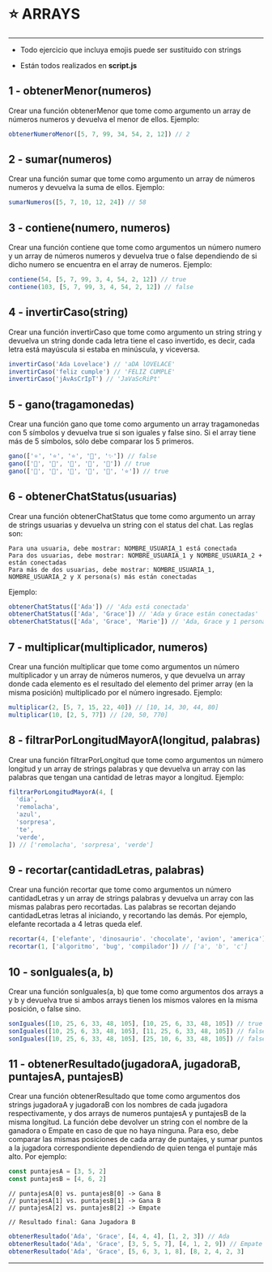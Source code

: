 # :star: ARRAYS

---

- Todo ejercicio que incluya emojis puede ser sustituido con strings

- Están todos realizados en **script.js**

## 1 - obtenerMenor(numeros)

Crear una función obtenerMenor que tome como argumento un array de números numeros y devuelva el menor de ellos. Ejemplo:
```JavaScript
obtenerNumeroMenor([5, 7, 99, 34, 54, 2, 12]) // 2
```

## 2 - sumar(numeros)

Crear una función sumar que tome como argumento un array de números numeros y devuelva la suma de ellos. Ejemplo:
```JavaScript
sumarNumeros([5, 7, 10, 12, 24]) // 58
```

## 3 - contiene(numero, numeros)

Crear una función contiene que tome como argumentos un número numero y un array de números numeros y devuelva true o false dependiendo de si dicho numero se encuentra en el array de numeros. Ejemplo:
```JavaScript
contiene(54, [5, 7, 99, 3, 4, 54, 2, 12]) // true
contiene(103, [5, 7, 99, 3, 4, 54, 2, 12]) // false
```

## 4 -  invertirCaso(string)

Crear una función invertirCaso que tome como argumento un string string y devuelva un string donde cada letra tiene el caso invertido, es decir, cada letra está mayúscula si estaba en minúscula, y viceversa.
```JavaScript
invertirCaso('Ada Lovelace') // 'aDA lOVELACE'
invertirCaso('feliz cumple') // 'FELIZ CUMPLE'
invertirCaso('jAvAsCrIpT') // 'JaVaScRiPt'
```

## 5 - gano(tragamonedas)

Crear una función gano que tome como argumento un array tragamonedas con 5 símbolos y devuelva true si son iguales y false sino. Si el array tiene más de 5 símbolos, sólo debe comparar los 5 primeros.
```JavaScript
gano(['⭐️', '⭐️', '⭐️', '💫', '✨']) // false
gano(['💫', '💫', '💫', '💫', '💫']) // true
gano(['💫', '💫', '💫', '💫', '💫', '⭐️']) // true
```

## 6 - obtenerChatStatus(usuarias)

Crear una función obtenerChatStatus que tome como argumento un array de strings usuarias y devuelva un string con el status del chat. Las reglas son:
```
Para una usuaria, debe mostrar: NOMBRE_USUARIA_1 está conectada
Para dos usuarias, debe mostrar: NOMBRE_USUARIA_1 y NOMBRE_USUARIA_2 + están conectadas
Para más de dos usuarias, debe mostrar: NOMBRE_USUARIA_1, NOMBRE_USUARIA_2 y X persona(s) más están conectadas
```
Ejemplo:
```JavaScript
obtenerChatStatus(['Ada']) // 'Ada está conectada'
obtenerChatStatus(['Ada', 'Grace']) // 'Ada y Grace están conectadas'
obtenerChatStatus(['Ada', 'Grace', 'Marie']) // 'Ada, Grace y 1 persona(s) más están conectadas'
```

## 7 -  multiplicar(multiplicador, numeros)

Crear una función multiplicar que tome como argumentos un número multiplicador y un array de números numeros, y que devuelva un array donde cada elemento es el resultado del elemento del primer array (en la misma posición) multiplicado por el número ingresado. Ejemplo:
```JavaScript
multiplicar(2, [5, 7, 15, 22, 40]) // [10, 14, 30, 44, 80]
multiplicar(10, [2, 5, 77]) // [20, 50, 770]
```

## 8 - filtrarPorLongitudMayorA(longitud, palabras)

Crear una función filtrarPorLongitud que tome como argumentos un número longitud y un array de strings palabras y que devuelva un array con las palabras que tengan una cantidad de letras mayor a longitud. Ejemplo:
```JavaScript
filtrarPorLongitudMayorA(4, [
  'dia',
  'remolacha',
  'azul',
  'sorpresa',
  'te',
  'verde',
]) // ['remolacha', 'sorpresa', 'verde']
```

## 9 - recortar(cantidadLetras, palabras)

Crear una función recortar que tome como argumentos un número cantidadLetras y un array de strings palabras y devuelva un array con las mismas palabras pero recortadas. Las palabras se recortan dejando cantidadLetras letras al iniciando, y recortando las demás. Por ejemplo, elefante recortada a 4 letras queda elef.
```JavaScript
recortar(4, ['elefante', 'dinosaurio'. 'chocolate', 'avion', 'america']) // ['eleft', 'dino' 'chocolate', 'avio', 'amer']
recortar(1, ['algoritmo', 'bug', 'compilador']) // ['a', 'b', 'c']
```

## 10 - sonIguales(a, b)

Crear una función sonIguales(a, b) que tome como argumentos dos arrays a y b y devuelva true si ambos arrays tienen los mismos valores en la misma posición, o false sino.
```JavaScript
sonIguales([10, 25, 6, 33, 48, 105], [10, 25, 6, 33, 48, 105]) // true
sonIguales([10, 25, 6, 33, 48, 105], [11, 25, 6, 33, 48, 105]) // false
sonIguales([10, 25, 6, 33, 48, 105], [25, 10, 6, 33, 48, 105]) // false
```

## 11 - obtenerResultado(jugadoraA, jugadoraB, puntajesA, puntajesB)

Crear una función obtenerResultado que tome como argumentos dos strings jugadoraA y jugadoraB con los nombres de cada jugadora respectivamente, y dos arrays de numeros puntajesA y puntajesB de la misma longitud. La función debe devolver un string con el nombre de la ganadora o Empate en caso de que no haya ninguna. Para eso, debe comparar las mismas posiciones de cada array de puntajes, y sumar puntos a la jugadora correspondiente dependiendo de quien tenga el puntaje más alto. Por ejemplo:
```JavaScript
const puntajesA = [3, 5, 2]
const puntajesB = [4, 6, 2]
```
```
// puntajesA[0] vs. puntajesB[0] -> Gana B
// puntajesA[1] vs. puntajesB[1] -> Gana B
// puntajesA[2] vs. puntajesB[2] -> Empate
```
```
// Resultado final: Gana Jugadora B
```
```JavaScript
obtenerResultado('Ada', 'Grace', [4, 4, 4], [1, 2, 3]) // Ada
obtenerResultado('Ada', 'Grace', [3, 5, 5, 7], [4, 1, 2, 9]) // Empate
obtenerResultado('Ada', 'Grace', [5, 6, 3, 1, 8], [8, 2, 4, 2, 3]
```

---
